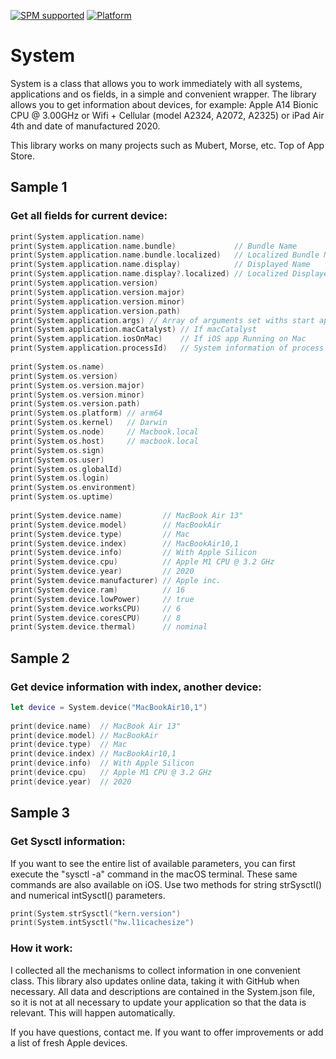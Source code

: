 [![SPM supported](https://img.shields.io/badge/SPM-supported-DE5C43.svg?style=flat)](https://swift.org/package-manager)
[![Platform](https://img.shields.io/cocoapods/p/KeychainAccess.svg)](http://cocoadocs.org/docsets/KeychainAccess)
# System
System is a class that allows you to work immediately with all systems, applications and os fields, in a simple and convenient wrapper. 
The library allows you to get information about devices, for example: Apple A14 Bionic CPU @ 3.00GHz or Wifi + Cellular (model A2324, A2072, A2325) or iPad Air 4th and date of manufactured 2020.

This library works on many projects such as Mubert, Morse, etc. Top of App Store.

## Sample 1

### Get all fields for current device:

```swift
print(System.application.name)
print(System.application.name.bundle)             // Bundle Name
print(System.application.name.bundle.localized)   // Localized Bundle Name
print(System.application.name.display)            // Displayed Name
print(System.application.name.display?.localized) // Localized Displayed Name
print(System.application.version)
print(System.application.version.major)
print(System.application.version.minor)
print(System.application.version.path)
print(System.application.args) // Array of arguments set withs start app
print(System.application.macCatalyst) // If macCatalyst
print(System.application.iosOnMac)    // If iOS app Running on Mac
print(System.application.processId)   // System information of process id
        
print(System.os.name)
print(System.os.version)
print(System.os.version.major)
print(System.os.version.minor)
print(System.os.version.path)
print(System.os.platform) // arm64
print(System.os.kernel)   // Darwin
print(System.os.node)     // Macbook.local
print(System.os.host)     // macbook.local
print(System.os.sign)     
print(System.os.user)
print(System.os.globalId)
print(System.os.login)
print(System.os.environment)
print(System.os.uptime)
        
print(System.device.name)         // MacBook Air 13"
print(System.device.model)        // MacBookAir
print(System.device.type)         // Mac
print(System.device.index)        // MacBookAir10,1
print(System.device.info)         // With Apple Silicon
print(System.device.cpu)          // Apple M1 CPU @ 3.2 GHz
print(System.device.year)         // 2020
print(System.device.manufacturer) // Apple inc.
print(System.device.ram)          // 16
print(System.device.lowPower)     // true
print(System.device.worksCPU)     // 6
print(System.device.coresCPU)     // 8
print(System.device.thermal)      // nominal
```

## Sample 2

### Get device information with index, another device:

```swift
let device = System.device("MacBookAir10,1")
        
print(device.name)  // MacBook Air 13"
print(device.model) // MacBookAir
print(device.type)  // Mac
print(device.index) // MacBookAir10,1
print(device.info)  // With Apple Silicon
print(device.cpu)   // Apple M1 CPU @ 3.2 GHz
print(device.year)  // 2020
```

## Sample 3

### Get Sysctl information:

If you want to see the entire list of available parameters, you can first execute the "sysctl -a" command in the macOS terminal. These same commands are also available on iOS. 
Use two methods for string strSysctl() and numerical intSysctl() parameters.

```swift
print(System.strSysctl("kern.version")
print(System.intSysctl("hw.l1icachesize")
```

### How it work:

I collected all the mechanisms to collect information in one convenient class.
This library also updates online data, taking it with GitHub when necessary. All data and descriptions are contained in the System.json file, so it is not at all necessary to update your application so that the data is relevant. This will happen automatically.

If you have questions, contact me. If you want to offer improvements or add a list of fresh Apple devices.
